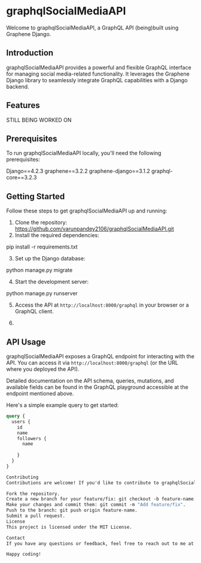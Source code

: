 # graphqlSocialMediaAPI

Welcome to graphqlSocialMediaAPI, a GraphQL API (being)built using Graphene Django.

## Introduction

graphqlSocialMediaAPI provides a powerful and flexible GraphQL interface for managing social media-related functionality. It leverages the Graphene Django library to seamlessly integrate GraphQL capabilities with a Django backend.

## Features

STILL BEING WORKED ON

## Prerequisites

To run graphqlSocialMediaAPI locally, you'll need the following prerequisites:

Django==4.2.3 
graphene==3.2.2 
graphene-django==3.1.2 
graphql-core==3.2.3

## Getting Started

Follow these steps to get graphqlSocialMediaAPI up and running:

1. Clone the repository: https://github.com/varunpandey2106/graphqlSocialMediaAPI.git
2. Install the required dependencies:

pip install -r requirements.txt

3. Set up the Django database:

python manage.py migrate

4. Start the development server:

python manage.py runserver


5. Access the API at `http://localhost:8000/graphql` in your browser or a GraphQL client.

6.
## API Usage

graphqlSocialMediaAPI exposes a GraphQL endpoint for interacting with the API. You can access it via `http://localhost:8000/graphql` (or the URL where you deployed the API).

Detailed documentation on the API schema, queries, mutations, and available fields can be found in the GraphQL playground accessible at the endpoint mentioned above.

Here's a simple example query to get started:

```graphql
query {
  users {
    id
    name
    followers {
      name
      
    }
  }
}

Contributing
Contributions are welcome! If you'd like to contribute to graphqlSocialMediaAPI, please follow these steps:

Fork the repository.
Create a new branch for your feature/fix: git checkout -b feature-name.
Make your changes and commit them: git commit -m "Add feature/fix".
Push to the branch: git push origin feature-name.
Submit a pull request.
License
This project is licensed under the MIT License.

Contact
If you have any questions or feedback, feel free to reach out to me at varun.pandey2106@gmail.com or create an issue in the GitHub repository.

Happy coding!


